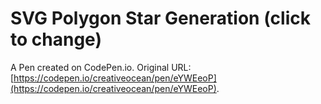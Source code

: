 # SVG Polygon Star Generation (click to change)

A Pen created on CodePen.io. Original URL: [https://codepen.io/creativeocean/pen/eYWEeoP](https://codepen.io/creativeocean/pen/eYWEeoP).

